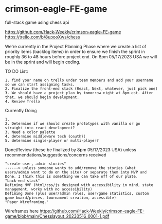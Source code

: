 # crimson-eagle-FE-game
full-stack game using chess api

https://github.com/Hack-Weekly/crimson-eagle-FE-game
https://trello.com/b/8upooXws/chess

We're currently in the Project Planning Phase where we create a list of priority items (backlog items) in order to ensure we finish the sprint in roughly 36 to 48 hours before project end. On 8pm 05/17/2023 USA we will be in the sprint and will begin coding.

TO DO List:
```
1. find your name on trello under team members and add your username so we can start assigning tasks.
2. Finalize the front-end stack (React, Next, whatever, just pick one)
3. We should have a project plan by tomorrow night at 8pm est. After that, we should begin development.
4. Review Trello

```
Currently Doing
```
1. 
2. Determine if we should create prototypes with vanilla or go straight into react development?
3. Need a color palette
4. determine middleware tech (oauth?)
5. determine single-player or multi-player?
```
Done/Review (these be finalized by 8pm 05/17/2023 USA) unless recommendations/suggestions/concerns received
```
"create user, admin stories"
------> unless someone wants to add/remove the stories (what users/admin want to do on the site) or separate them into MVP and Done. I think this is something we can take off of our plate.
"back-end stack"
Defining MVP (html/css/js designed with accessibility in mind, state management, works with no accessibility)
Defining Done (plus user/admin roles, user/game statistics, custom game board/pieces, tournament creation, accessible)
"Paper Wireframing."
```
Wireframes here https://github.com/Hack-Weekly/crimson-eagle-FE-game/blob/main/Chesslayout_20230516_0001-1.pdf
